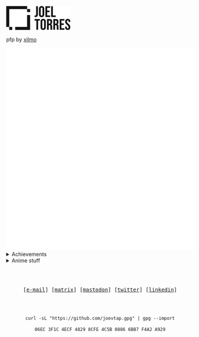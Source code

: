 <img src="./Logo.svg" />

pfp by [xilmo](https://twitter.com/xilmo1)

<img src="./metrics-main.svg"/>

<details>
    <summary>Achievements</summary>
    <img src="./metrics-achievements.svg"/>
</details>

<details>
    <summary>Anime stuff</summary>
    <img src="./metrics-anilist.svg"/>
</details>

<div align="center">

<h2></h2><br>

<p align="center">
    <samp>
      [<a href="mailto:joelvitortorres@gmail.com">e-mail</a>]
      [<a href="https://matrix.to/#/@joevtap0:matrix.org">matrix</a>]
      [<a href="https://mastodon.social/@joevtap#">mastodon</a>]
      [<a href="https://twitter.com/joevtap">twitter</a>]
      [<a href="https://www.linkedin.com/in/joevtap/">linkedin</a>]
    </samp>
</p>

<h2></h2><br>

```
curl -sL "https://github.com/joevtap.gpg" | gpg --import
```

```console
06EC 3F1C 4ECF 4829 8CFE 4C5B 0886 6BB7 F4A2 A929
```
</div>
